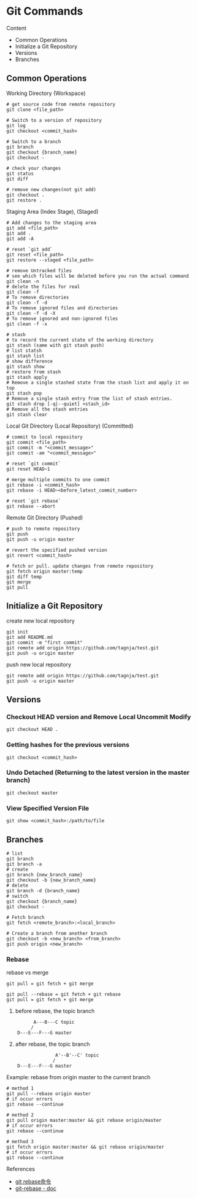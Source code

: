 # Git Commands

Content

- Common Operations
- Initialize a Git Repository
- Versions
- Branches

## Common Operations

Working Directory (Workspace)

```shell
# get source code from remote repository
git clone <file_path>

# Switch to a version of repository
git log
git checkout <commit_hash>

# Switch to a branch
git branch
git checkout {branch_name}
git checkout -

# check your changes
git status
git diff

# remove new changes(not git add)
git checkout .
git restore .
```

Staging Area (Index Stage), (Staged)

```shell
# Add changes to the staging area
git add <file_path>
git add .
git add -A

# reset `git add`
git reset <file_path>
git restore --staged <file_path>

# remove Untracked files
# see which files will be deleted before you run the actual command
git clean -n
# delete the files for real
git clean -f
# To remove directories
git clean -f -d
# To remove ignored files and directories
git clean -f -d -X
# To remove ignored and non-ignored files
git clean -f -x

# stash
# to record the current state of the working directory
git stash (same with git stash push)
# list statsh
git stash list
# show difference
git stash show
# restore from stash
git stash apply
# Remove a single stashed state from the stash list and apply it on top
git stash pop
# Remove a single stash entry from the list of stash entries.
git stash drop [-q|--quiet] <stash_id>
# Remove all the stash entries
git stash clear
```

Local Git Directory (Local Repository) (Committed)

```shell
# commit to local repository
git commit <file_path>
git commit -m "<commit_message>"
git commit -am "<commit_message>"

# reset `git commit`
git reset HEAD~1

# merge multiple commits to one commit
git rebase -i <commit_hash>
git rebase -i HEAD~<before_latest_commit_number>

# reset `git rebase`
git rebase --abort
```

Remote Git Directory (Pushed)

```shell
# push to remote repository
git push
git push -u origin master

# revert the specified pushed version
git revert <commit_hash>

# fetch or pull. update changes from remote repository
git fetch origin master:temp
git diff temp
git merge
git pull
```



## Initialize a Git Repository

create new local repository

```shell
git init
git add README.md
git commit -m "first commit"
git remote add origin https://github.com/tagnja/test.git
git push -u origin master
```

push new local repository

```shell
git remote add origin https://github.com/tagnja/test.git
git push -u origin master
```



## Versions

### Checkout HEAD version and Remove Local Uncommit Modify

```shell
git checkout HEAD .
```

### Getting hashes for the previous versions

```shell
git checkout <commit_hash>
```

### Undo Detached (Returning to the latest version in the master branch)

```shell
git checkout master
```

### View Specified Version File

```shell
git show <commit_hash>:/path/to/file
```



## Branches

```shell
# list
git branch
git branch -a
# create
git branch {new_branch_name}
git checkout -b {new_branch_name}
# delete
git branch -d {branch_name}
# switch
git checkout {branch_name}
git checkout -

# Fetch branch
git fetch <remote_branch>:<local_branch>

# Create a branch from another branch
git checkout -b <new_branch> <from_branch>
git push origin <new_branch>
```

### Rebase

rebase vs merge

```
git pull = git fetch + git merge

git pull --rebase = git fetch + git rebase
git pull = git fetch + git merge
```

1. before rebase, the topic branch

```
          A---B---C topic
         /
    D---E---F---G master
```

2. after rebase, the topic branch


```
                  A'--B'--C' topic
                 /
    D---E---F---G master
```

Example: rebase from origin master to the current branch

```shell
# method 1
git pull --rebase origin master
# if occur errors
git rebase --continue

# method 2
git pull origin master:master && git rebase origin/master
# if occur errors
git rebase --continue

# method 3
git fetch origin master:master && git rebase origin/master
# if occur errors
git rebase --continue
```

References

- [git rebase命令](https://www.yiibai.com/git/git_rebase.html)
- [git-rebase - doc](https://git-scm.com/docs/git-rebase)